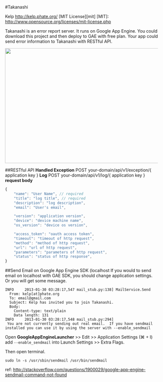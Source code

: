 #Takanashi

Kelp http://kelp.phate.org/
[MIT License][mit]
[MIT]: http://www.opensource.org/licenses/mit-license.php


Takanashi is an error report server. It runs on Google App Engine.
You could download this project and then deploy to GAE with free plan.
Your app could send error information to Takanashi with RESTful API.


<img src='https://raw.github.com/Kelp404/Takanashi/master/_images/screenshot00.png' height='378px' width='850px' />


##RESTful API
**Handled Exception**
POST your-domain/api/v1/exception/{ application key }
**Log**
POST your-domain/api/v1/log/{ application key }
**request body**
```JavaScript
{
    "name": "User Name", // required
    "title": "log title", // required
    "description": "log description",
    "email": "User's email",

    "version": "application version",
    "device": "device machine name",
    "os_version": "device os version",

    "access_token": "oauth access token",
    "timeout": "timeout of http request",
    "method": "method of http request",
    "url": "url of http request",
    "parameters": "parameters of http request",
    "status": "status of http response",
}
```



##Send Email on Google App Engine SDK (localhost
If you would to send email on localhost with GAE SDK, you should change application settings.
Or you will get some message.
```
INFO     2013-01-30 03:28:17,547 mail_stub.py:138] MailService.Send
  From: kelp[at]phate.org
  To: email@gmail.com
  Subject: Kelp has invited you to join Takanashi.
  Body:
    Content-type: text/plain
    Data length: 131
INFO     2013-01-30 03:28:17,548 mail_stub.py:294]
 You are not currently sending out real email.  If you have sendmail installed you can use it by using the server with --enable_sendmail
```

Open **GoogleAppEngineLauncher** >> Edit >> Application Settings (⌘ + I)
add `--enable_sendmail` into Launch Settings >> Extra Flags.

Then open terminal.
```
sudo ln -s /usr/sbin/sendmail /usr/bin/sendmail
```
ref:
http://stackoverflow.com/questions/1900029/google-app-engine-sendmail-command-not-found
